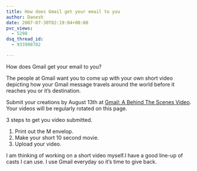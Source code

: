 ```yaml
---
title: How does Gmail get your email to you
author: Danesh
date: 2007-07-30T02:19:04+00:00
pvc_views:
  - 5298
dsq_thread_id:
  - 933998782

---
```

How does Gmail get your email to you?

The people at Gmail want you to come up with your own short video depicting how your Gmail message travels around the world before it reaches you or it&#8217;s destination.

Submit your creations by August 13th at [Gmail: A Behind The Scenes Video][1]. Your videos will be regularly rotated on this page.

3 steps to get you video submitted.

  1. Print out the M envelop.
  2. Make your short 10 second movie.
  3. Upload your video.

  
I am thinking of working on a short video myself.I have a good line-up of casts I can use. I use Gmail everyday so it&#8217;s time to give back.

 [1]: http://mail.google.com/mail/help/gmail_video.html